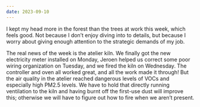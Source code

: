 ```yaml
---
date: 2023-09-10
---
```


I kept my head more in the forest than the trees at work this week, which feels good. Not because I don’t enjoy diving into to details, but because I worry about giving enough attention to the strategic demands of my job.

The real news of the week is the atelier kiln. We finally got the new electricity meter installed on Monday, Jeroen helped us correct some poor wiring organization on Tuesday, and we fired the kiln on Wednesday. The controller and oven all worked great, and all the work made it through! But the air quality in the atelier reached dangerous levels of VOCs and especially high PM2.5 levels. We have to hold that directly running ventilation to the kiln and having burnt off the first-use dust will improve this; otherwise we will have to figure out how to fire when we aren’t present.
